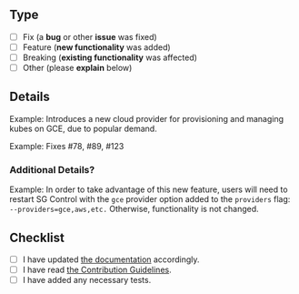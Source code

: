 <!--
(>^-^)> -* Thanks for contributing!! *- <(^-^<) 

Please see our guidelines: supergiant.readme.io/docs/guidelines
If you are confused by anything, please ask. We're here to help!
You can reach us at supergiantio.slack.com :]
-->

## Type

<!-- What types of changes does this PR introduce? -->
<!-- Put an `x` in all the boxes that apply to this PR. -->

- [ ] Fix (a **bug** or other **issue** was fixed)
- [ ] Feature (**new functionality** was added)
- [ ] Breaking (**existing functionality** was affected)
- [ ] Other (please **explain** below)

<!-- If this PR has "breaking changes," specify details here. -->

## Details

<!-- Summarize the "what" and "why" of this PR. -->
<!-- This is important--it will be in the release notes. -->

Example: Introduces a new cloud provider for provisioning and managing kubes on GCE, due to popular demand.

<!-- Specify the GitHub issue this PR fixes, if any. -->

Example: Fixes #78, #89, #123

### Additional Details?

<!-- Add important details of the PR below, or put "NONE." -->
<!-- Includes actions users must take to use the changes. -->

Example: In order to take advantage of this new feature, users will need to restart SG Control with the `gce` provider option added to the `providers` flag: `--providers=gce,aws,etc.` Otherwise, functionality is not changed.

## Checklist

<!-- Put an `x` in all the boxes that apply to this PR. -->
<!-- Please add documentation if this PR requires it. -->
<!-- (Hit "SUGGEST EDITS" on the page that needs changes.) -->

- [ ] I have updated [the documentation](https://supergiant.readme.io/) accordingly.
- [ ] I have read [the Contribution Guidelines](https://supergiant.readme.io/docs/guidelines).
- [ ] I have added any necessary tests.
